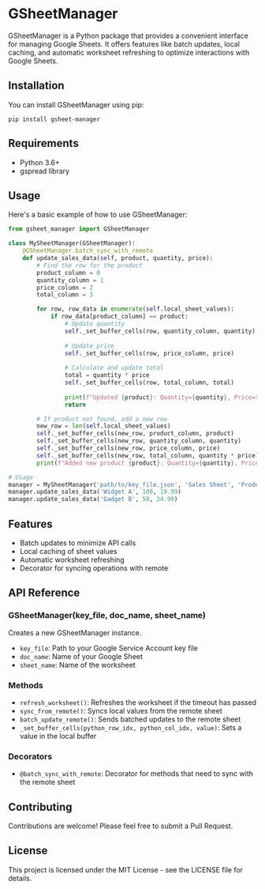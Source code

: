 # GSheetManager

GSheetManager is a Python package that provides a convenient interface for managing Google Sheets. It offers features like batch updates, local caching, and automatic worksheet refreshing to optimize interactions with Google Sheets.

## Installation

You can install GSheetManager using pip:

```
pip install gsheet-manager
```

## Requirements

- Python 3.6+
- gspread library

## Usage

Here's a basic example of how to use GSheetManager:

```python
from gsheet_manager import GSheetManager

class MySheetManager(GSheetManager):
    @GSheetManager.batch_sync_with_remote
    def update_sales_data(self, product, quantity, price):
        # Find the row for the product
        product_column = 0
        quantity_column = 1
        price_column = 2
        total_column = 3

        for row, row_data in enumerate(self.local_sheet_values):
            if row_data[product_column] == product:
                # Update quantity
                self._set_buffer_cells(row, quantity_column, quantity)
                
                # Update price
                self._set_buffer_cells(row, price_column, price)
                
                # Calculate and update total
                total = quantity * price
                self._set_buffer_cells(row, total_column, total)
                
                print(f"Updated {product}: Quantity={quantity}, Price=${price}, Total=${total}")
                return

        # If product not found, add a new row
        new_row = len(self.local_sheet_values)
        self._set_buffer_cells(new_row, product_column, product)
        self._set_buffer_cells(new_row, quantity_column, quantity)
        self._set_buffer_cells(new_row, price_column, price)
        self._set_buffer_cells(new_row, total_column, quantity * price)
        print(f"Added new product {product}: Quantity={quantity}, Price=${price}, Total=${quantity * price}")

# Usage
manager = MySheetManager('path/to/key_file.json', 'Sales Sheet', 'Product Data')
manager.update_sales_data('Widget A', 100, 19.99)
manager.update_sales_data('Gadget B', 50, 24.99)
```

## Features

- Batch updates to minimize API calls
- Local caching of sheet values
- Automatic worksheet refreshing
- Decorator for syncing operations with remote

## API Reference

### GSheetManager(key_file, doc_name, sheet_name)

Creates a new GSheetManager instance.

- `key_file`: Path to your Google Service Account key file
- `doc_name`: Name of your Google Sheet
- `sheet_name`: Name of the worksheet

### Methods

- `refresh_worksheet()`: Refreshes the worksheet if the timeout has passed
- `sync_from_remote()`: Syncs local values from the remote sheet
- `batch_update_remote()`: Sends batched updates to the remote sheet
- `_set_buffer_cells(python_row_idx, python_col_idx, value)`: Sets a value in the local buffer

### Decorators

- `@batch_sync_with_remote`: Decorator for methods that need to sync with the remote sheet

## Contributing

Contributions are welcome! Please feel free to submit a Pull Request.

## License

This project is licensed under the MIT License - see the LICENSE file for details.
